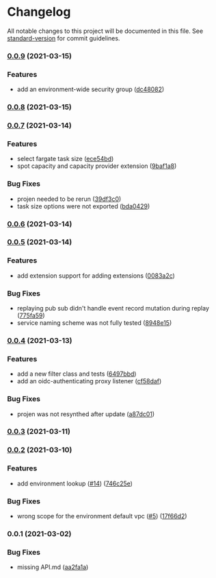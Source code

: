 # Changelog

All notable changes to this project will be documented in this file. See [standard-version](https://github.com/conventional-changelog/standard-version) for commit guidelines.

### [0.0.9](https://github.com/wheatstalk/web-carver/compare/v0.0.8...v0.0.9) (2021-03-15)


### Features

* add an environment-wide security group ([dc48082](https://github.com/wheatstalk/web-carver/commit/dc48082fcbf294bca24f8b4bfe19746ce06e1305))

### [0.0.8](https://github.com/wheatstalk/web-carver/compare/v0.0.7...v0.0.8) (2021-03-15)

### [0.0.7](https://github.com/wheatstalk/web-carver/compare/v0.0.6...v0.0.7) (2021-03-14)


### Features

* select fargate task size ([ece54bd](https://github.com/wheatstalk/web-carver/commit/ece54bd1e6d15ea5362ca3eec3e9e671814284e4))
* spot capacity and capacity provider extension ([9baf1a8](https://github.com/wheatstalk/web-carver/commit/9baf1a8fc7eb8ca0a2a91bbbd6ab538245450d76))


### Bug Fixes

* projen needed to be rerun ([39df3c0](https://github.com/wheatstalk/web-carver/commit/39df3c0ed1f07257388281fac319754073dba449))
* task size options were not exported ([bda0429](https://github.com/wheatstalk/web-carver/commit/bda04297707d973c3d1a775d84a549241a6a0bfb))

### [0.0.6](https://github.com/wheatstalk/web-carver/compare/v0.0.5...v0.0.6) (2021-03-14)

### [0.0.5](https://github.com/wheatstalk/web-carver/compare/v0.0.4...v0.0.5) (2021-03-14)


### Features

* add extension support for adding extensions ([0083a2c](https://github.com/wheatstalk/web-carver/commit/0083a2ce79b532aff73809cd4ba10286f6a1179c))


### Bug Fixes

* replaying pub sub didn't handle event record mutation during replay ([775fa59](https://github.com/wheatstalk/web-carver/commit/775fa59eb1adf1895f016aa34dfc7e25adcde84c))
* service naming scheme was not fully tested ([8948e15](https://github.com/wheatstalk/web-carver/commit/8948e1544cade503bf87b45b53005951bfde203a))

### [0.0.4](https://github.com/wheatstalk/web-carver/compare/v0.0.3...v0.0.4) (2021-03-13)


### Features

* add a new filter class and tests ([6497bbd](https://github.com/wheatstalk/web-carver/commit/6497bbdf2e3f341791336e64731b97456b08a19b))
* add an oidc-authenticating proxy listener ([cf58daf](https://github.com/wheatstalk/web-carver/commit/cf58daf684dd00d6ebf14b0eae00ff7056dc0fff))


### Bug Fixes

* projen was not resynthed after update ([a87dc01](https://github.com/wheatstalk/web-carver/commit/a87dc0166ce3895e7c90fdcdb48e89bba77dee74))

### [0.0.3](https://github.com/wheatstalk/web-carver/compare/v0.0.2...v0.0.3) (2021-03-11)

### [0.0.2](https://github.com/wheatstalk/web-carver/compare/v0.0.1...v0.0.2) (2021-03-10)


### Features

* add environment lookup ([#14](https://github.com/wheatstalk/web-carver/issues/14)) ([746c25e](https://github.com/wheatstalk/web-carver/commit/746c25e6d6e4314aabb664560b48084da403c990))


### Bug Fixes

* wrong scope for the environment default vpc ([#5](https://github.com/wheatstalk/web-carver/issues/5)) ([17f66d2](https://github.com/wheatstalk/web-carver/commit/17f66d2c2636436fe5b76871727dcc5b53489297))

### 0.0.1 (2021-03-02)


### Bug Fixes

* missing API.md ([aa2fa1a](https://github.com/wheatstalk/web-carver/commit/aa2fa1a02be9d21fd5cccd77c52bc719d679ecf8))
